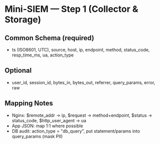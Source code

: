 # Mini-SIEM — Step 1 (Collector & Storage)


## Common Schema (required)
- ts (ISO8601, UTC), source, host, ip, endpoint, method, status_code, resp_time_ms, ua, action_type


## Optional
- user_id, session_id, bytes_in, bytes_out, referrer, query_params, error, raw


## Mapping Notes
- Nginx: $remote_addr -> ip, $request -> method+endpoint, $status -> status_code, $http_user_agent -> ua
- App JSON: map 1:1 where possible
- DB audit: action_type = "db_query", put statement/params into query_params (mask PII)
